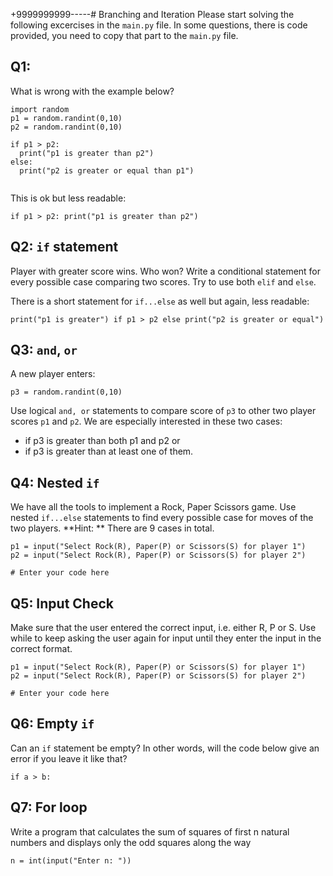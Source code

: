 +9999999999-----# Branching and Iteration
Please start solving the following excercises in the `main.py` file.
In some questions, there is code provided, you need to copy that part to the `main.py` file.

## Q1: 
What is wrong with the example below?
```
import random
p1 = random.randint(0,10)
p2 = random.randint(0,10)

if p1 > p2:
  print("p1 is greater than p2")
else:
  print("p2 is greater or equal than p1")  
  
```

This is ok but less readable: 
```
if p1 > p2: print("p1 is greater than p2")
``` 

## Q2: `if` statement
Player with greater score wins. Who won?
Write a conditional statement for every possible case comparing two scores. Try to use both `elif` and `else`.

There is a short statement for `if...else` as well but again, less readable:

```
print("p1 is greater") if p1 > p2 else print("p2 is greater or equal")
```

## Q3: `and`, `or`

A new player enters:
```
p3 = random.randint(0,10)

```
Use logical `and, or` statements to compare score of `p3` to other two player scores `p1` and `p2`. We are especially interested in these two cases:
* if p3 is greater than both p1 and p2 or
* if p3 is greater than at least one of them.


## Q4: Nested `if`
We have all the tools to implement a Rock, Paper Scissors game. Use nested `if...else` statements to find every possible case for moves of the two players. **Hint: ** There are 9 cases in total.


```
p1 = input("Select Rock(R), Paper(P) or Scissors(S) for player 1")
p2 = input("Select Rock(R), Paper(P) or Scissors(S) for player 2")

# Enter your code here 
```

## Q5: Input Check
Make sure that the user entered the correct input, i.e. either R, P or S. Use while to keep asking the user again for input until they enter the input in the correct format.

```
p1 = input("Select Rock(R), Paper(P) or Scissors(S) for player 1")
p2 = input("Select Rock(R), Paper(P) or Scissors(S) for player 2")

# Enter your code here
```

## Q6: Empty `if`
Can an `if` statement be empty? In other words, will the code below give an error if you leave it like that?

```
if a > b:
```

## Q7: For loop
Write a program that calculates the sum of squares of first n natural numbers and displays only the odd squares along the way

```
n = int(input("Enter n: "))

```